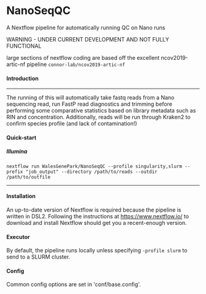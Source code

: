 # NanoSeqQC
A Nextflow pipeline for automatically running QC on Nano runs

WARNING - UNDER CURRENT DEVELOPMENT AND NOT FULLY FUNCTIONAL

large sections of nextflow coding are based off the excellent ncov2019-artic-nf pipeline `connor-lab/ncov2019-artic-nf`

#### Introduction
------------

The running of this will automatically take fastq reads from a Nano sequencing read, run FastP read diagnostics and trimming before performing some comparative statistics based on library metadata such as RIN and concentration.
Additionally, reads will be run through Kraken2 to confirm species profile (and lack of contamination!)

#### Quick-start

##### Illumina

`nextflow run WalesGenePark/NanoSeqQC --profile singularity,slurm --prefix "job_output" --directory /path/to/reads --outdir /path/to/outfile`

------------

#### Installation

An up-to-date version of Nextflow is required because the pipeline is written in DSL2. Following the instructions at https://www.nextflow.io/ to download and install Nextflow should get you a recent-enough version.

#### Executor

By default, the pipeline runs locally unless specifying `-profile slurm` to send to a SLURM cluster.

#### Config

Common config options are set in 'conf/base.config'.
